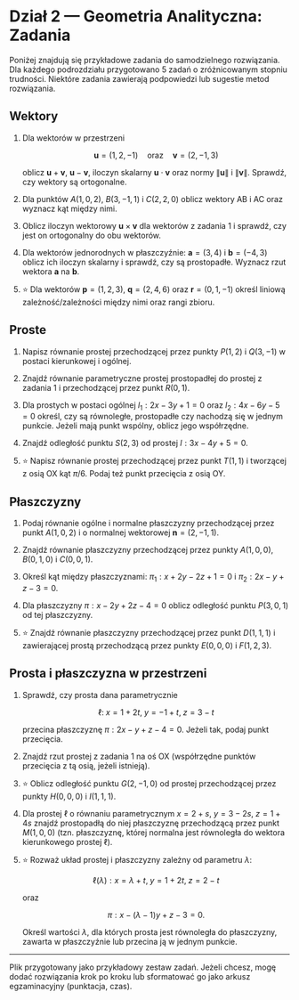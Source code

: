# Dział 2 — Geometria Analityczna: Zadania

Poniżej znajdują się przykładowe zadania do samodzielnego rozwiązania. Dla każdego podrozdziału przygotowano 5 zadań o zróżnicowanym stopniu trudności. Niektóre zadania zawierają podpowiedzi lub sugestie metod rozwiązania.

## Wektory

1. Dla wektorów w przestrzeni 

   $$\mathbf{u}=(1,2,-1)\quad\text{oraz}\quad\mathbf{v}=(2,-1,3)$$

   oblicz $\mathbf{u}+\mathbf{v}$, $\mathbf{u}-\mathbf{v}$, iloczyn skalarny $\mathbf{u}\cdot\mathbf{v}$ oraz normy $\|\mathbf{u}\|$ i $\|\mathbf{v}\|$. Sprawdź, czy wektory są ortogonalne.

2. Dla punktów $A(1,0,2)$, $B(3,-1,1)$ i $C(2,2,0)$ oblicz wektory AB i AC oraz wyznacz kąt między nimi.

3. Oblicz iloczyn wektorowy $\mathbf{u}\times\mathbf{v}$ dla wektorów z zadania 1 i sprawdź, czy jest on ortogonalny do obu wektorów.

4. Dla wektorów jednorodnych w płaszczyźnie: $\mathbf{a}=(3,4)$ i $\mathbf{b}=(-4,3)$ oblicz ich iloczyn skalarny i sprawdź, czy są prostopadłe. Wyznacz rzut wektora $\mathbf{a}$ na $\mathbf{b}$.

5. ⭐ Dla wektorów $\mathbf{p}=(1,2,3)$, $\mathbf{q}=(2,4,6)$ oraz $\mathbf{r}=(0,1,-1)$ określ liniową zależność/zależności między nimi oraz rangi zbioru.

## Proste

1. Napisz równanie prostej przechodzącej przez punkty $P(1,2)$ i $Q(3,-1)$ w postaci kierunkowej i ogólnej.

2. Znajdź równanie parametryczne prostej prostopadłej do prostej z zadania 1 i przechodzącej przez punkt $R(0,1)$.

3. Dla prostych w postaci ogólnej $l_1: 2x-3y+1=0$ oraz $l_2: 4x-6y-5=0$ określ, czy są równoległe, prostopadłe czy nachodzą się w jednym punkcie. Jeżeli mają punkt wspólny, oblicz jego współrzędne.

4. Znajdź odległość punktu $S(2,3)$ od prostej $l: 3x-4y+5=0$.

5. ⭐ Napisz równanie prostej przechodzącej przez punkt $T(1,1)$ i tworzącej z osią OX kąt $\pi/6$. Podaj też punkt przecięcia z osią OY.

## Płaszczyzny

1. Podaj równanie ogólne i normalne płaszczyzny przechodzącej przez punkt $A(1,0,2)$ i o normalnej wektorowej $\mathbf{n}=(2,-1,1)$.

2. Znajdź równanie płaszczyzny przechodzącej przez punkty $A(1,0,0)$, $B(0,1,0)$ i $C(0,0,1)$.

3. Określ kąt między płaszczyznami: $\pi_1: x+2y-2z+1=0$ i $\pi_2: 2x-y+z-3=0$.

4. Dla płaszczyzny $\pi: x-2y+2z-4=0$ oblicz odległość punktu $P(3,0,1)$ od tej płaszczyzny.

5. ⭐ Znajdź równanie płaszczyzny przechodzącej przez punkt $D(1,1,1)$ i zawierającej prostą przechodzącą przez punkty $E(0,0,0)$ i $F(1,2,3)$.

## Prosta i płaszczyzna w przestrzeni

1. Sprawdź, czy prosta dana parametrycznie

   $$\ell: \; x=1+2t,\; y= -1+t,\; z=3- t$$

   przecina płaszczyznę $\pi: 2x-y+z-4=0$. Jeżeli tak, podaj punkt przecięcia.

2. Znajdź rzut prostej z zadania 1 na oś OX (współrzędne punktów przecięcia z tą osią, jeżeli istnieją).

3. ⭐ Oblicz odległość punktu $G(2,-1,0)$ od prostej przechodzącej przez punkty $H(0,0,0)$ i $I(1,1,1)$.

4. Dla prostej $\ell$ o równaniu parametrycznym $x=2+s,\ y=3-2s,\ z=1+4s$ znajdź prostopadłą do niej płaszczyznę przechodzącą przez punkt $M(1,0,0)$ (tzn. płaszczyznę, której normalna jest równoległa do wektora kierunkowego prostej $\ell$).

5. ⭐ Rozważ układ prostej i płaszczyzny zależny od parametru $\lambda$:

   $$\ell(\lambda): x=\lambda+t,\; y=1+2t,\; z=2-t$$

   oraz

   $$\pi: x-(\lambda-1)y+z-3=0.$$ 

   Określ wartości $\lambda$, dla których prosta jest równoległa do płaszczyzny, zawarta w płaszczyźnie lub przecina ją w jednym punkcie.

---

Plik przygotowany jako przykładowy zestaw zadań. Jeżeli chcesz, mogę dodać rozwiązania krok po kroku lub sformatować go jako arkusz egzaminacyjny (punktacja, czas).